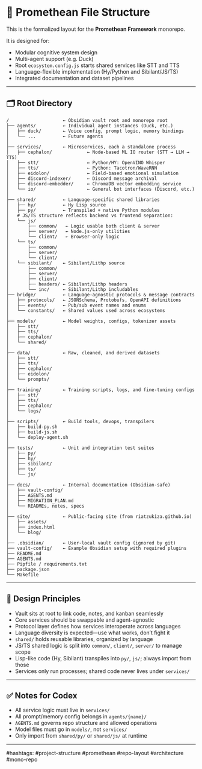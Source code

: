 # 📁 Promethean File Structure

This is the formalized layout for the **Promethean Framework** monorepo.

It is designed for:

* Modular cognitive system design
* Multi-agent support (e.g. Duck)
* Root `ecosystem.config.js` starts shared services like STT and TTS
* Language-flexible implementation (Hy/Python and Sibilant/JS/TS)
* Integrated documentation and dataset pipelines

---

## 🗂 Root Directory

```plaintext
/                    ← Obsidian vault root and monorepo root
├── agents/          ← Individual agent instances (Duck, etc.)
│   ├── duck/        ← Voice config, prompt logic, memory bindings
│   └── ...          ← Future agents
│
├── services/        ← Microservices, each a standalone process
│   ├── cephalon/             ← Node-based ML IO router (STT → LLM → TTS)
│   ├── stt/                  ← Python/HY: OpenVINO Whisper
│   ├── tts/                  ← Python: Tacotron/WaveRNN
│   ├── eidolon/              ← Field-based emotional simulation
│   ├── discord-indexer/      ← Discord message archival
│   ├── discord-embedder/     ← ChromaDB vector embedding service
│   └── io/                   ← General bot interfaces (Discord, etc.)
│
├── shared/          ← Language-specific shared libraries
│   ├── hy/          ← Hy Lisp source
│   ├── py/          ← Transpiled + native Python modules
│   # JS/TS structure reflects backend vs frontend separation:
│   └── js/
│       ├── common/   ← Logic usable both client & server
│       ├── server/   ← Node.js-only utilities
│       └── client/   ← Browser-only logic
│   └── ts/
│       ├── common/
│       ├── server/
│       └── client/
│   └── sibilant/    ← Sibilant/Lithp source
│       ├── common/
│       ├── server/
│       ├── client/
│       ├── headers/ ← Sibilant/Lithp headers
│       └── inc/     ← Sibilant/Lithp includables
├── bridge/          ← Language-agnostic protocols & message contracts
│   ├── protocols/   ← JSONSchema, Protobufs, OpenAPI definitions
│   ├── events/      ← Pub/sub event names and enums
│   └── constants/   ← Shared values used across ecosystems
│
├── models/          ← Model weights, configs, tokenizer assets
│   ├── stt/
│   ├── tts/
│   ├── cephalon/
│   └── shared/
│
├── data/            ← Raw, cleaned, and derived datasets
│   ├── stt/
│   ├── tts/
│   ├── cephalon/
│   ├── eidolon/
│   └── prompts/
│
├── training/        ← Training scripts, logs, and fine-tuning configs
│   ├── stt/
│   ├── tts/
│   ├── cephalon/
│   └── logs/
│
├── scripts/         ← Build tools, devops, transpilers
│   ├── build-py.sh
│   ├── build-js.sh
│   └── deploy-agent.sh
│
├── tests/           ← Unit and integration test suites
│   ├── py/
│   ├── hy/
│   ├── sibilant/
│   ├── ts/
│   └── js/
│
├── docs/            ← Internal documentation (Obsidian-safe)
│   ├── vault-config/
│   ├── AGENTS.md
│   ├── MIGRATION_PLAN.md
│   └── READMEs, notes, specs
│
├── site/            ← Public-facing site (from riatzukiza.github.io)
│   ├── assets/
│   ├── index.html
│   └── blog/
│
├── .obsidian/       ← User-local vault config (ignored by git)
├── vault-config/    ← Example Obsidian setup with required plugins
├── README.md
├── AGENTS.md
├── Pipfile / requirements.txt
├── package.json
└── Makefile
```

---

## 🧩 Design Principles

* Vault sits at root to link code, notes, and kanban seamlessly
* Core services should be swappable and agent-agnostic
* Protocol layer defines how services interoperate across languages
* Language diversity is expected—use what works, don’t fight it
* `shared/` holds reusable libraries, organized by language
* JS/TS shared logic is split into `common/`, `client/`, `server/` to manage scope
* Lisp-like code (Hy, Sibilant) transpiles into `py/`, `js/`; always import from those
* Services only run processes; shared code never lives under `services/`

---

## ✅ Notes for Codex

* All service logic must live in `services/`
* All prompt/memory config belongs in `agents/{name}/`
* `AGENTS.md` governs repo structure and allowed operations
* Model files must go in `models/`, not `services/`
* Only import from `shared/py/` or `shared/js/` at runtime

---

#hashtags: #project-structure #promethean #repo-layout #architecture #mono-repo
